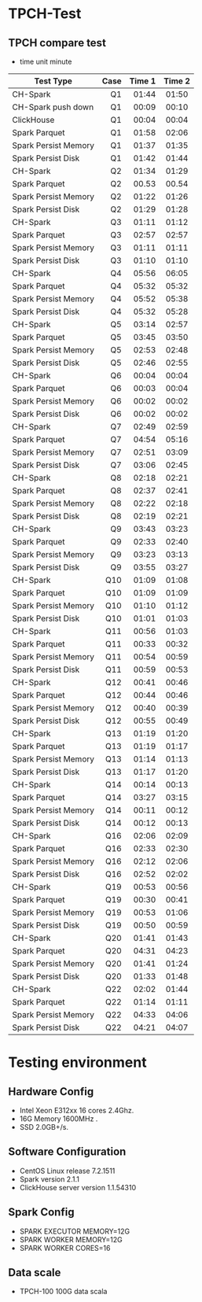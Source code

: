 # TPCH-Test
## TPCH compare test 
* time unit minute

| Test Type                      | Case    |  Time  1  | Time 2 | 
| --------                       | -----:  |   ----:   | :----: | 
| CH-Spark                       | Q1      |   01:44   | 01:50  |
| CH-Spark push down             | Q1      |   00:09   | 00:10  |
| ClickHouse                     | Q1      |   00:04   | 00:04  |
| Spark Parquet                  | Q1      |   01:58   | 02:06  |
| Spark Persist Memory           | Q1      |   01:37   | 01:35  |
| Spark Persist Disk             | Q1      |   01:42   | 01:44  |
| CH-Spark                       | Q2      |   01:34   | 01:29  |
| Spark Parquet                  | Q2      |   00.53   | 00.54  |
| Spark Persist Memory           | Q2      |   01:22   | 01:26  |
| Spark Persist Disk             | Q2      |   01:29   | 01:28  |
| CH-Spark                       | Q3      |   01:11   | 01:12  |
| Spark Parquet                  | Q3      |   02:57   | 02:57  |
| Spark Persist Memory           | Q3      |   01:11   | 01:11  |
| Spark Persist Disk             | Q3      |   01:10   | 01:10  |
| CH-Spark                       | Q4      |   05:56   | 06:05  |
| Spark Parquet                  | Q4      |   05:32   | 05:32  |
| Spark Persist Memory           | Q4      |   05:52   | 05:38  |
| Spark Persist Disk             | Q4      |   05:32   | 05:28  |
| CH-Spark                       | Q5      |   03:14   | 02:57  |
| Spark Parquet                  | Q5      |   03:45   | 03:50  |
| Spark Persist Memory           | Q5      |   02:53   | 02:48  |
| Spark Persist Disk             | Q5      |   02:46   | 02:55  |
| CH-Spark                       | Q6      |   00:04   | 00:04  |
| Spark Parquet                  | Q6      |   00:03   | 00:04  |
| Spark Persist Memory           | Q6      |   00:02   | 00:02  |
| Spark Persist Disk             | Q6      |   00:02   | 00:02  |
| CH-Spark                       | Q7      |   02:49   | 02:59  |
| Spark Parquet                  | Q7      |   04:54   | 05:16  |
| Spark Persist Memory           | Q7      |   02:51   | 03:09  |
| Spark Persist Disk             | Q7      |   03:06   | 02:45  |
| CH-Spark                       | Q8      |   02:18   | 02:21  |
| Spark Parquet                  | Q8      |   02:37   | 02:41  |
| Spark Persist Memory           | Q8      |   02:22   | 02:18  |
| Spark Persist Disk             | Q8      |   02:19   | 02:21  |
| CH-Spark                       | Q9      |   03:43   | 03:23  |
| Spark Parquet                  | Q9      |   02:33   | 02:40  |
| Spark Persist Memory           | Q9      |   03:23   | 03:13  |
| Spark Persist Disk             | Q9      |   03:55   | 03:27  |
| CH-Spark                       | Q10     |   01:09   | 01:08  |
| Spark Parquet                  | Q10     |   01:09   | 01:09  |
| Spark Persist Memory           | Q10     |   01:10   | 01:12  |
| Spark Persist Disk             | Q10     |   01:01   | 01:03  |
| CH-Spark                       | Q11     |   00:56   | 01:03  |
| Spark Parquet                  | Q11     |   00:33   | 00:32  |
| Spark Persist Memory           | Q11     |   00:54   | 00:59  |
| Spark Persist Disk             | Q11     |   00:59   | 00:53  |
| CH-Spark                       | Q12     |   00:41   | 00:46  |
| Spark Parquet                  | Q12     |   00:44   | 00:46  |
| Spark Persist Memory           | Q12     |   00:40   | 00:39  |
| Spark Persist Disk             | Q12     |   00:55   | 00:49  |
| CH-Spark                       | Q13     |   01:19   | 01:20  |
| Spark Parquet                  | Q13     |   01:19   | 01:17  |
| Spark Persist Memory           | Q13     |   01:14   | 01:13  |
| Spark Persist Disk             | Q13     |   01:17   | 01:20  |
| CH-Spark                       | Q14     |   00:14   | 00:13  |
| Spark Parquet                  | Q14     |   03:27   | 03:15  |
| Spark Persist Memory           | Q14     |   00:11   | 00:12  |
| Spark Persist Disk             | Q14     |   00:12   | 00:13  |
| CH-Spark                       | Q16     |   02:06   | 02:09  |
| Spark Parquet                  | Q16     |   02:33   | 02:30  |
| Spark Persist Memory           | Q16     |   02:12   | 02:06  |
| Spark Persist Disk             | Q16     |   02:52   | 02:02  |
| CH-Spark                       | Q19     |   00:53   | 00:56  |
| Spark Parquet                  | Q19     |   00:30   | 00:41  |
| Spark Persist Memory           | Q19     |   00:53   | 01:06  |
| Spark Persist Disk             | Q19     |   00:50   | 00:59  |
| CH-Spark                       | Q20     |   01:41   | 01:43  |
| Spark Parquet                  | Q20     |   04:31   | 04:23  |
| Spark Persist Memory           | Q20     |   01:41   | 01:24  |
| Spark Persist Disk             | Q20     |   01:33   | 01:48  |
| CH-Spark                       | Q22     |   02:02   | 01:44  |
| Spark Parquet                  | Q22     |   01:14   | 01:11  |
| Spark Persist Memory           | Q22     |   04:33   | 04:06  |
| Spark Persist Disk             | Q22     |   04:21   | 04:07  |

# Testing environment
## Hardware Config
* Intel Xeon E312xx 16 cores 2.4Ghz.
* 16G Memory 1600MHz .
* SSD 2.0GB+/s.

## Software Configuration
* CentOS Linux release 7.2.1511
* Spark version 2.1.1
* ClickHouse server version 1.1.54310

## Spark Config
* SPARK EXECUTOR MEMORY=12G
* SPARK WORKER MEMORY=12G
* SPARK WORKER CORES=16

## Data scale
* TPCH-100 100G data scala
